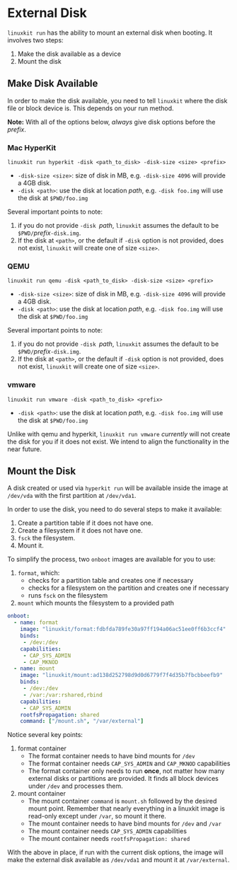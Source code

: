 # External Disk
`linuxkit run` has the ability to mount an external disk when booting. It involves two steps:

1. Make the disk available as a device
2. Mount the disk

## Make Disk Available
In order to make the disk available, you need to tell `linuxkit` where the disk file or block device is. This depends on your run method.

**Note:** With all of the options below, *always* give disk options before the _prefix_.

### Mac HyperKit
`linuxkit run hyperkit -disk <path_to_disk> -disk-size <size> <prefix>`

* `-disk-size <size>`: size of disk in MB, e.g. `-disk-size 4096` will provide a 4GB disk.
* `-disk <path>`: use the disk at location _path_, e.g. `-disk foo.img` will use the disk at `$PWD/foo.img`

Several important points to note:

1. if you do not provide `-disk `_path_, `linuxkit` assumes the default to be `$PWD/`_prefix_`-disk.img`.
2. If the disk at `<path>`, or the default if `-disk` option is not provided, does not exist, `linuxkit` will create one of size `<size>`.

### QEMU
`linuxkit run qemu -disk <path_to_disk> -disk-size <size> <prefix>`

* `-disk-size <size>`: size of disk in MB, e.g. `-disk-size 4096` will provide a 4GB disk.
* `-disk <path>`: use the disk at location _path_, e.g. `-disk foo.img` will use the disk at `$PWD/foo.img`

Several important points to note:

1. if you do not provide `-disk `_path_, `linuxkit` assumes the default to be `$PWD/`_prefix_`-disk.img`.
2. If the disk at `<path>`, or the default if `-disk` option is not provided, does not exist, `linuxkit` will create one of size `<size>`.

### vmware
`linuxkit run vmware -disk <path_to_disk> <prefix>`

* `-disk <path>`: use the disk at location _path_, e.g. `-disk foo.img` will use the disk at `$PWD/foo.img`

Unlike with qemu and hyperkit, `linuxkit run vmware` _currently_ will not create the disk for you if it does not exist. We intend to align the functionality in the near future. 

## Mount the Disk
A disk created or used via `hyperkit run` will be available inside the image at `/dev/vda` with the first partition at `/dev/vda1`.

In order to use the disk, you need to do several steps to make it available:

1. Create a partition table if it does not have one.
2. Create a filesystem if it does not have one.
3. `fsck` the filesystem.
4. Mount it.

To simplify the process, two `onboot` images are available for you to use:

1. `format`, which:
    * checks for a partition table and creates one if necessary
    * checks for a filesystem on the partition and creates one if necessary
    * runs `fsck` on the filesystem
2. `mount` which mounts the filesystem to a provided path

```yml
onboot:
  - name: format
    image: "linuxkit/format:fdbfda789fe30a97ff194a06ac51ee0ff6b3ccf4"
    binds:
     - /dev:/dev
    capabilities:
     - CAP_SYS_ADMIN
     - CAP_MKNOD
  - name: mount
    image: "linuxkit/mount:ad138d252798d9d0d6779f7f4d35b7fbcbbeefb9"
    binds:
     - /dev:/dev
     - /var:/var:rshared,rbind
    capabilities:
     - CAP_SYS_ADMIN
    rootfsPropagation: shared
    command: ["/mount.sh", "/var/external"]
```

Notice several key points:

1. format container
    * The format container needs to have bind mounts for `/dev`
    * The format container needs `CAP_SYS_ADMIN` and `CAP_MKNOD` capabilities
    * The format container only needs to run **once**, not matter how many external disks or partitions are provided. It finds all block devices under `/dev` and processes them.
2. mount container
    * The mount container `command` is `mount.sh` followed by the desired mount point. Remember that nearly everything in a linuxkit image is read-only except under `/var`, so mount it there.
    * The mount container needs to have bind mounts for `/dev` and `/var`
    * The mount container needs `CAP_SYS_ADMIN` capabilities
    * The mount container needs `rootfsPropagation: shared`

With the above in place, if run with the current disk options, the image will make the external disk available as `/dev/vda1` and mount it at `/var/external`.
